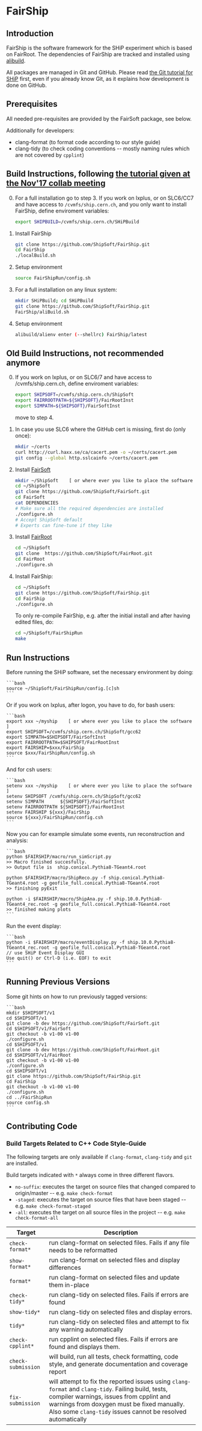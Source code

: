 # FairShip

## Introduction

FairShip is the software framework for the SHiP experiment which is based on
FairRoot. The dependencies of FairShip are tracked and installed using
[alibuild](https://alisw.github.io/alibuild/).

All packages are managed in Git and GitHub. Please read [the Git tutorial for
SHiP](https://github.com/ShipSoft/FairShip/wiki/Git-Tutorial-for-SHiP) first,
even if you already know Git, as it explains how development is done on GitHub.

## Prerequisites

All needed pre-requisites are provided by the FairSoft package, see below.

Additionally for developers:
  * clang-format (to format code according to our style guide)
  * clang-tidy (to check coding conventions -- mostly naming rules which are not covered by `cpplint`)

## Build Instructions, following [the tutorial given at the Nov'17 collab meeting](https://indico.cern.ch/event/663423/contributions/2760156/attachments/1555373/2445724/Ship-Soft-CollaborationMeetingNov2017.pdf)
0. For a full installation go to step 3. If you work on lxplus, or on SLC6/CC7
   and have access to `/cvmfs/ship.cern.ch`, and you only want to install FairShip, define enviroment variables:
    ```bash
    export SHIPBUILD=/cvmfs/ship.cern.ch/SHiPBuild
    ```    

1. Install FairShip
    ```bash
    git clone https://github.com/ShipSoft/FairShip.git
    cd FairShip
    ./localBuild.sh
    ```    
2. Setup environment
    ```bash
    source FairShipRun/config.sh
    ```    

3. For a full installation on any linux system:
    ```bash
    mkdir SHiPBuild; cd SHiPBuild
    git clone https://github.com/ShipSoft/FairShip.git 
    FairShip/aliBuild.sh
    ```    

4. Setup environment
    ```bash
    alibuild/alienv enter (--shellrc) FairShip/latest
    ```    


## Old Build Instructions, not recommended anymore
0. If you work on lxplus, or on SLC6/7 and have access to /cvmfs/ship.cern.ch, define enviroment variables:
    ```bash
    export SHIPSOFT=/cvmfs/ship.cern.ch/ShipSoft
    export FAIRROOTPATH=${SHIPSOFT}/FairRootInst
    export SIMPATH=${SHIPSOFT}/FairSoftInst
    ```    
    move to step 4.

1. In case you use SLC6 where the GitHub cert is missing, first do (only once):

    ```bash
    mkdir ~/certs
    curl http://curl.haxx.se/ca/cacert.pem -o ~/certs/cacert.pem
    git config --global http.sslcainfo ~/certs/cacert.pem
    ```

2. Install [FairSoft](https://github.com/ShipSoft/FairSoft)

    ```bash
    mkdir ~/ShipSoft    [ or where ever you like to place the software ]
    cd ~/ShipSoft
    git clone https://github.com/ShipSoft/FairSoft.git
    cd FairSoft
    cat DEPENDENCIES
    # Make sure all the required dependencies are installed
    ./configure.sh
    # Accept ShipSoft default
    # Experts can fine-tune if they like
    ```

3. Install [FairRoot](https://github.com/ShipSoft/FairRoot)

    ```bash
    cd ~/ShipSoft
    git clone  https://github.com/ShipSoft/FairRoot.git
    cd FairRoot
    ./configure.sh
    ```

4. Install FairShip:

    ```bash
    cd ~/ShipSoft
    git clone https://github.com/ShipSoft/FairShip.git
    cd FairShip
    ./configure.sh
    ```

    To only re-compile FairShip, e.g. after the initial install and after having edited files, do:

    ```bash
    cd ~/ShipSoft/FairShipRun
    make
    ```

## Run Instructions

Before running the SHiP software, set the necessary environment by doing:

    ```bash
    source ~/ShipSoft/FairShipRun/config.[c]sh
    ```

Or if you work on lxplus, after logon, you have to do, for bash users:

    ```bash
    export xxx ~/myship    [ or where ever you like to place the software ]
    export SHIPSOFT=/cvmfs/ship.cern.ch/ShipSoft/gcc62
    export SIMPATH=$SHIPSOFT/FairSoftInst
    export FAIRROOTPATH=$SHIPSOFT/FairRootInst
    export FAIRSHIP=$xxx/FairShip
    source $xxx/FairShipRun/config.sh
    ```

And for csh users:

    ```bash
    setenv xxx ~/myship    [ or where ever you like to place the software ]
    setenv SHIPSOFT /cvmfs/ship.cern.ch/ShipSoft/gcc62
    setenv SIMPATH      ${SHIPSOFT}/FairSoftInst
    setenv FAIRROOTPATH ${SHIPSOFT}/FairRootInst
    setenv FAIRSHIP ${xxx}/FairShip
    source ${xxx}/FairShipRun/config.csh
    ```

Now you can for example simulate some events, run reconstruction and analysis:

    ```bash
    python $FAIRSHIP/macro/run_simScript.py
    >> Macro finished succesfully.
    >> Output file is  ship.conical.Pythia8-TGeant4.root

    python $FAIRSHIP/macro/ShipReco.py -f ship.conical.Pythia8-TGeant4.root -g geofile_full.conical.Pythia8-TGeant4.root
    >> finishing pyExit

    python -i $FAIRSHIP/macro/ShipAna.py -f ship.10.0.Pythia8-TGeant4_rec.root -g geofile_full.conical.Pythia8-TGeant4.root
    >> finished making plots
    ```

Run the event display:

    ```bash
    python -i $FAIRSHIP/macro/eventDisplay.py -f ship.10.0.Pythia8-TGeant4_rec.root -g geofile_full.conical.Pythia8-TGeant4.root
    // use SHiP Event Display GUI
    Use quit() or Ctrl-D (i.e. EOF) to exit
    ```

## Running Previous Versions

Some git hints on how to run previously tagged versions:

    ```bash
    mkdir $SHIPSOFT/v1
    cd $SHIPSOFT/v1
    git clone -b dev https://github.com/ShipSoft/FairSoft.git
    cd $SHIPSOFT/v1/FairSoft
    git checkout -b v1-00 v1-00
    ./configure.sh
    cd $SHIPSOFT/v1
    git clone -b dev https://github.com/ShipSoft/FairRoot.git
    cd $SHIPSOFT/v1/FairRoot
    git checkout -b v1-00 v1-00
    ./configure.sh
    cd $SHIPSOFT/v1
    git clone https://github.com/ShipSoft/FairShip.git
    cd FairShip
    git checkout -b v1-00 v1-00
    ./configure.sh
    cd ../FairShipRun
    source config.sh
    ```

## Contributing Code

### Build Targets Related to C++ Code Style-Guide

The following targets are only available if `clang-format`, `clang-tidy` and `git` are installed.

Build targets indicated with `*` always come in three different flavors.
  * `no-suffix`: executes the target on source files that changed compared to origin/master -- e.g. `make check-format`
  * `-staged`: executes the target on source files that have been staged -- e.g. `make check-format-staged`
  * `-all`: executes the target on all source files in the project -- e.g. `make check-format-all`

| Target          | Description  |
| --------------- | ------------ |
| `check-format*` | run clang-format on selected files. Fails if any file needs to be reformatted |
| `show-format*` | run clang-format on selected files and display differences |
| `format*` | run clang-format on selected files and update them in-place |
| `check-tidy*` | run clang-tidy on selected files. Fails if errors are found |
| `show-tidy*` | run clang-tidy on selected files and display errors. |
| `tidy*` | run clang-tidy on selected files and attempt to fix any warning automatically |
| `check-cpplint*` | run cpplint on selected files. Fails if errors are found and displays them. |
| `check-submission` | will build, run all tests, check formatting, code style, and generate documentation and coverage report |
| `fix-submission` | will attempt to fix the reported issues using `clang-format` and `clang-tidy`. Failing build, tests, compiler warnings, issues from cpplint and warnings from doxygen must be fixed manually. Also some `clang-tidy` issues cannot be resolved automatically |
